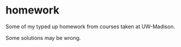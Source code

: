 # homework

Some of my typed up homework from courses taken at UW-Madison. 

Some solutions may be wrong. 
